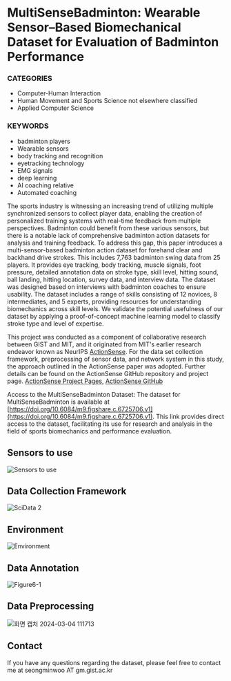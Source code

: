 
# MultiSenseBadminton: Wearable Sensor–Based Biomechanical Dataset for Evaluation of Badminton Performance

### CATEGORIES

- Computer-Human Interaction
- Human Movement and Sports Science not elsewhere classified
- Applied Computer Science

### KEYWORDS

- badminton players
- Wearable sensors
- body tracking and recognition
- eyetracking technology
- EMG signals
- deep learning
- AI coaching relative
- Automated coaching

The sports industry is witnessing an increasing trend of utilizing multiple synchronized sensors to collect player data, enabling the creation of personalized training systems with real-time feedback from multiple perspectives. Badminton could benefit from these various sensors, but there is a notable lack of comprehensive badminton action datasets for analysis and training feedback. To address this gap, this paper introduces a multi-sensor-based badminton action dataset for forehand clear and backhand drive strokes. This includes 7,763 badminton swing data from 25 players. It provides eye tracking, body tracking, muscle signals, foot pressure, detailed annotation data on stroke type, skill level, hitting sound, ball landing, hitting location, survey data, and interview data. The dataset was designed based on interviews with badminton coaches to ensure usability. The dataset includes a range of skills consisting of 12 novices, 8 intermediates, and 5 experts, providing resources for understanding biomechanics across skill levels. We validate the potential usefulness of our dataset by applying a proof-of-concept machine learning model to classify stroke type and level of expertise.

This project was conducted as a component of collaborative research between GIST and MIT, and it originated from MIT's earlier research endeavor known as NeurIPS [ActionSense](https://proceedings.neurips.cc/paper_files/paper/2022/file/5985e81d65605827ac35401999aea22a-Paper-Datasets_and_Benchmarks.pdf). For the data set collection framework, preprocessing of sensor data, and network system in this study, the approach outlined in the ActionSense paper was adopted. Further details can be found on the ActionSense GitHub repository and project page. [ActionSense Project Pages](https://action-net.csail.mit.edu/), [ActionSense GitHub](https://github.com/delpreto/ActionNet)

Access to the MultiSenseBadminton Dataset: The dataset for MultiSenseBadminton is available at [https://doi.org/10.6084/m9.figshare.c.6725706.v1](https://doi.org/10.6084/m9.figshare.c.6725706.v1). This link provides direct access to the dataset, facilitating its use for research and analysis in the field of sports biomechanics and performance evaluation.

## Sensors to use

![Sensors to use](https://user-images.githubusercontent.com/79134282/233352475-a961fe8a-ba6c-4d77-a83b-8449ddeea52e.jpg)

## Data Collection Framework

![SciData 2](https://github.com/dailyminiii/MultiSenseBadminton/assets/79134282/7a499e20-4744-4a20-ba83-f5c5a95e2aee)


## Environment

![Environment](https://user-images.githubusercontent.com/79134282/233352857-31ca2d5e-73ab-4e29-b44b-ae304c2011ab.jpg)

## Data Annotation

![Figure6-1](https://github.com/dailyminiii/MultiSenseBadminton/assets/79134282/281243d5-f841-422f-8b75-3b1dea3753da)


## Data Preprocessing

![화면 캡처 2024-03-04 111713](https://github.com/dailyminiii/MultiSenseBadminton/assets/79134282/8672aee8-c37a-4e80-86c6-f4b49ca6ffb8)



## Contact

If you have any questions regarding the dataset, please feel free to contact me at seongminwoo AT gm.gist.ac.kr










